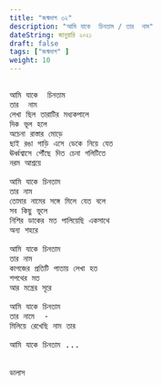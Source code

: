 ```yaml
---
title: "জন্মদাগ ৩২"
description: "আমি যাকে  চিনতাম / তার  নাম"
dateString: জানুয়ারি ২০২১
draft: false
tags: ["জন্মদাগ" ]
weight: 10
---
```



<pre>

আমি যাকে  চিনতাম 
তার  নাম 
লেখা ছিল তারাটির মধ্যকপালে 
দিক ভূল হলে 
অচেনা রাস্তার মোড়ে 
ছাই রঙা গাড়ি এসে ডেকে নিয়ে যেত 
ঊর্ধ্বশ্বাসে পৌঁছে দিত চেনা গলিটিতে 
নরম আশ্রয়ে 

আমি যাকে চিনতাম 
তার নাম 
তোমার নামের সঙ্গে মিলে যেত বলে 
সব কিছু ভূলে 
নিশির ডাকের মত পালিয়েছি একসাথে  
অন্য শহরে 

আমি যাকে চিনতাম 
তার নাম 
কাগজের প্রতিটি পাতায় লেখা হত 
শপথের মত 
আর মন্ত্রের সূরে  

আমি যাকে চিনতাম 
তার নামে  - 
মিলিয়ে রেখেছি নাম তার 

আমি যাকে চিনতাম ...


ডালাস 

<pre>
